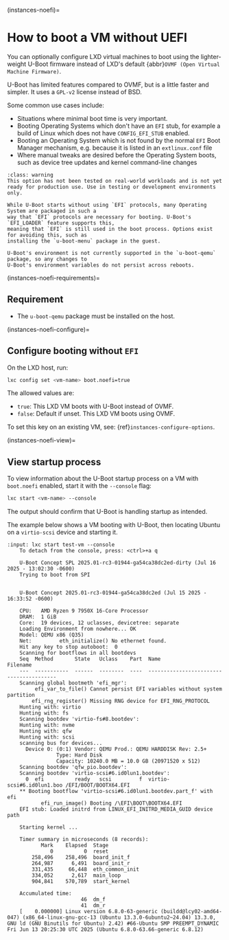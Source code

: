 (instances-noefi)=
# How to boot a VM without UEFI

You can optionally configure LXD virtual machines to boot using the lighter-weight U-Boot firmware
instead of LXD's default {abbr}`OVMF (Open Virtual Machine Firmware)`.

U-Boot has limited features compared to OVMF, but is a little faster and simpler. It uses a `GPL-v2`
license instead of BSD.

Some common use cases include:

- Situations where minimal boot time is very important.
- Booting Operating Systems which don't have an `EFI` stub, for example a build of Linux which does
  not have `CONFIG_EFI_STUB` enabled.
- Booting an Operating System which is not found by the normal `EFI` Boot Manager mechanism, e.g.
  because it is listed in an `extlinux.conf` file
- Where manual tweaks are desired before the Operating System boots, such as device tree updates
  and kernel command-line changes

```{admonition} Not for production use
:class: warning
This option has not been tested on real-world workloads and is not yet ready for production use. Use in testing or development environments only.

While U-Boot starts without using `EFI` protocols, many Operating System are packaged in such a
way that `EFI` protocols are necessary for booting. U-Boot's `EFI_LOADER` feature supports this,
meaning that `EFI` is still used in the boot process. Options exist for avoiding this, such as
installing the `u-boot-menu` package in the guest.

U-Boot's environment is not currently supported in the `u-boot-qemu` package, so any changes to
U-Boot's environment variables do not persist across reboots.
```

(instances-noefi-requirements)=
## Requirement

- The `u-boot-qemu` package must be installed on the host.

(instances-noefi-configure)=
## Configure booting without `EFI`

On the LXD host, run:

```bash
lxc config set <vm-name> boot.noefi=true
```

The allowed values are:

- `true`: This LXD VM boots with U-Boot instead of OVMF.
- `false`: Default if unset. This LXD VM boots using OVMF.

To set this key on an existing VM, see: {ref}`instances-configure-options`.

(instances-noefi-view)=
## View startup process

To view information about the U-Boot startup process on a VM with `boot.noefi` enabled, start it with the `--console` flag:

```bash
lxc start <vm-name> --console
```

The output should confirm that U-Boot is handling startup as intended.

The example below shows a VM booting with U-Boot, then locating Ubuntu on a `virtio-scsi` device and starting it.

```{terminal}
:input: lxc start test-vm --console
    To detach from the console, press: <ctrl>+a q

    U-Boot Concept SPL 2025.01-rc3-01944-ga54ca38dc2ed-dirty (Jul 16 2025 - 13:02:30 -0600)
    Trying to boot from SPI


    U-Boot Concept 2025.01-rc3-01944-ga54ca38dc2ed (Jul 15 2025 - 16:33:52 -0600)

    CPU:   AMD Ryzen 9 7950X 16-Core Processor
    DRAM:  1 GiB
    Core:  19 devices, 12 uclasses, devicetree: separate
    Loading Environment from nowhere... OK
    Model: QEMU x86 (Q35)
    Net:         eth_initialize() No ethernet found.
    Hit any key to stop autoboot:  0
    Scanning for bootflows in all bootdevs
    Seq  Method       State   Uclass    Part  Name                      Filename
    ---  -----------  ------  --------  ----  ------------------------  ----------------
    Scanning global bootmeth 'efi_mgr':
         efi_var_to_file() Cannot persist EFI variables without system partition
        efi_rng_register() Missing RNG device for EFI_RNG_PROTOCOL
    Hunting with: virtio
    Hunting with: fs
    Scanning bootdev 'virtio-fs#8.bootdev':
    Hunting with: nvme
    Hunting with: qfw
    Hunting with: scsi
    scanning bus for devices...
      Device 0: (0:1) Vendor: QEMU Prod.: QEMU HARDDISK Rev: 2.5+
                Type: Hard Disk
                Capacity: 10240.0 MB = 10.0 GB (20971520 x 512)
    Scanning bootdev 'qfw_pio.bootdev':
    Scanning bootdev 'virtio-scsi#6.id0lun1.bootdev':
      0  efi          ready   scsi         f  virtio-scsi#6.id0lun1.boo /EFI/BOOT/BOOTX64.EFI
    ** Booting bootflow 'virtio-scsi#6.id0lun1.bootdev.part_f' with efi
           efi_run_image() Booting /\EFI\BOOT\BOOTX64.EFI
    EFI stub: Loaded initrd from LINUX_EFI_INITRD_MEDIA_GUID device path

    Starting kernel ...

    Timer summary in microseconds (8 records):
           Mark    Elapsed  Stage
              0          0  reset
        258,496    258,496  board_init_f
        264,987      6,491  board_init_r
        331,435     66,448  eth_common_init
        334,052      2,617  main_loop
        904,841    570,789  start_kernel

    Accumulated time:
                        46  dm_f
                        41  dm_r
    [    0.000000] Linux version 6.8.0-63-generic (buildd@lcy02-amd64-047) (x86_64-linux-gnu-gcc-13 (Ubuntu 13.3.0-6ubuntu2~24.04) 13.3.0, GNU ld (GNU Binutils for Ubuntu) 2.42) #66-Ubuntu SMP PREEMPT_DYNAMIC Fri Jun 13 20:25:30 UTC 2025 (Ubuntu 6.8.0-63.66-generic 6.8.12)
```
